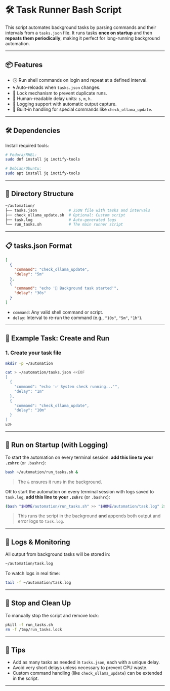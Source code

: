 # 🛠️ Task Runner Bash Script

This script automates background tasks by parsing commands and their intervals from a `tasks.json` file. It runs tasks **once on startup** and then **repeats them periodically**, making it perfect for long-running background automation.

---

## 📦 Features

- 🕓 Run shell commands on login and repeat at a defined interval.
- 🌀 Auto-reloads when `tasks.json` changes.
- 🔐 Lock mechanism to prevent duplicate runs.
- 🧠 Human-readable delay units: `s`, `m`, `h`.
- 📜 Logging support with automatic output capture.
- 🧩 Built-in handling for special commands like `check_ollama_update`.

---

## 🛠️ Dependencies

Install required tools:

```bash
# Fedora/RHEL:
sudo dnf install jq inotify-tools

# Debian/Ubuntu:
sudo apt install jq inotify-tools
```

---

## 📁 Directory Structure

```bash
~/automation/
├── tasks.json              # JSON file with tasks and intervals
├── check_ollama_update.sh  # Optional: Custom script
├── task.log                # Auto-generated logs
└── run_tasks.sh            # The main runner script
```

---

## 📋 tasks.json Format

```json
[
  {
    "command": "check_ollama_update",
    "delay": "5m"
  },
  {
    "command": "echo '🔔 Background task started'",
    "delay": "30s"
  }
]
```

- `command`: Any valid shell command or script.
- `delay`: Interval to re-run the command (e.g., `"10s"`, `"5m"`, `"1h"`).

---

## 🧪 Example Task: Create and Run

### 1. Create your task file

```bash
mkdir -p ~/automation

cat > ~/automation/tasks.json <<EOF
[
  {
    "command": "echo '✅ System check running...'",
    "delay": "1m"
  },
  {
    "command": "check_ollama_update",
    "delay": "10m"
  }
]
EOF
```

---

## 🚀 Run on Startup (with Logging)

To start the automation on every terminal session: **add this line to your `.zshrc`** (or `.bashrc`):

```bash
bash ~/automation/run_tasks.sh &
```
> The `&` ensures it runs in the background.

OR to start the automation on every terminal session with logs saved to `task.log`, **add this line to your `.zshrc`** (or `.bashrc`):

```bash
(bash "$HOME/automation/run_tasks.sh" >> "$HOME/automation/task.log" 2>&1 &)
```

> This runs the script in the background **and** appends both output and error logs to `task.log`.

---

## 🔁 Logs & Monitoring

All output from background tasks will be stored in:

```bash
~/automation/task.log
```

To watch logs in real time:

```bash
tail -f ~/automation/task.log
```

---

## 🧹 Stop and Clean Up

To manually stop the script and remove lock:

```bash
pkill -f run_tasks.sh
rm -f /tmp/run_tasks.lock
```

---

## 💬 Tips

- Add as many tasks as needed in `tasks.json`, each with a unique delay.
- Avoid very short delays unless necessary to prevent CPU waste.
- Custom command handling (like `check_ollama_update`) can be extended in the script.

---
